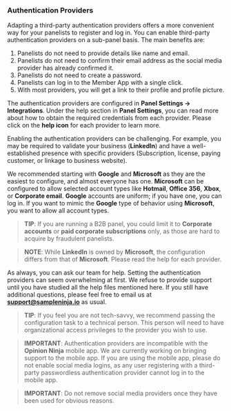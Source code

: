### Authentication Providers
Adapting a third-party authentication providers offers a more convenient way for your panelists to register and log in. You can enable third-party authentication providers on a sub-panel basis. The main benefits are:

1) Panelists do not need to provide details like name and email.
2) Panelists do not need to confirm their email address as the social media provider has already confirmed it.
3) Panelists do not need to create a password.
4) Panelists can log in to the Member App with a single click.
5) With most providers, you will get a link to their profile and profile picture.

The authentication providers are configured in **Panel Settings -> Integrations**. Under the help section in **Panel Settings**, you can read more about how to obtain the required credentials from each provider. Please click on the **help icon** for each provider to learn more.

Enabling the authentication providers can be challenging. For example, you may be required to validate your business (**LinkedIn**) and have a well-established presence with specific providers (Subscription, license, paying customer, or linkage to business website). 

We recommended starting with **Google** and **Microsoft** as they are the easiest to configure, and almost everyone has one. **Microsoft** can be configured to allow selected account types like **Hotmail**, **Office 356**, **Xbox**, or **Corporate email**. **Google** accounts are uniform; if you have one, you can log in. If you want to mimic the **Google** type of behavior using **Microsoft**, you want to allow all account types. 

> **TIP**: If you are running a B2B panel, you could limit it to **Corporate accounts** or **paid corporate subscriptions** only, as those are hard to acquire by fraudulent panelists.

> **NOTE**: While **LinkedIn** is owned by **Microsoft**, the configuration differs from that of **Microsoft**. Please read the help for each provider.

As always, you can ask our team for help. Setting the authentication providers can seem overwhelming at first. We refuse to provide support until you have studied all the help files mentioned here. If you still have additional questions, please feel free to email us at **support@sampleninja.io** as usual.

> **TIP**: If you feel you are not tech-savvy, we recommend passing the configuration task to a technical person. This person will need to have organizational access privileges to the provider you wish to use. 

> **IMPORTANT**: Authentication providers are incompatible with the **Opinion Ninja** mobile app. We are currently working on bringing support to the mobile app. If you are using the mobile app, please do not enable social media logins, as any user registering with a third-party passwordless authentication provider cannot log in to the mobile app.

> **IMPORTANT**: Do not remove social media providers once they have been used for obvious reasons.
